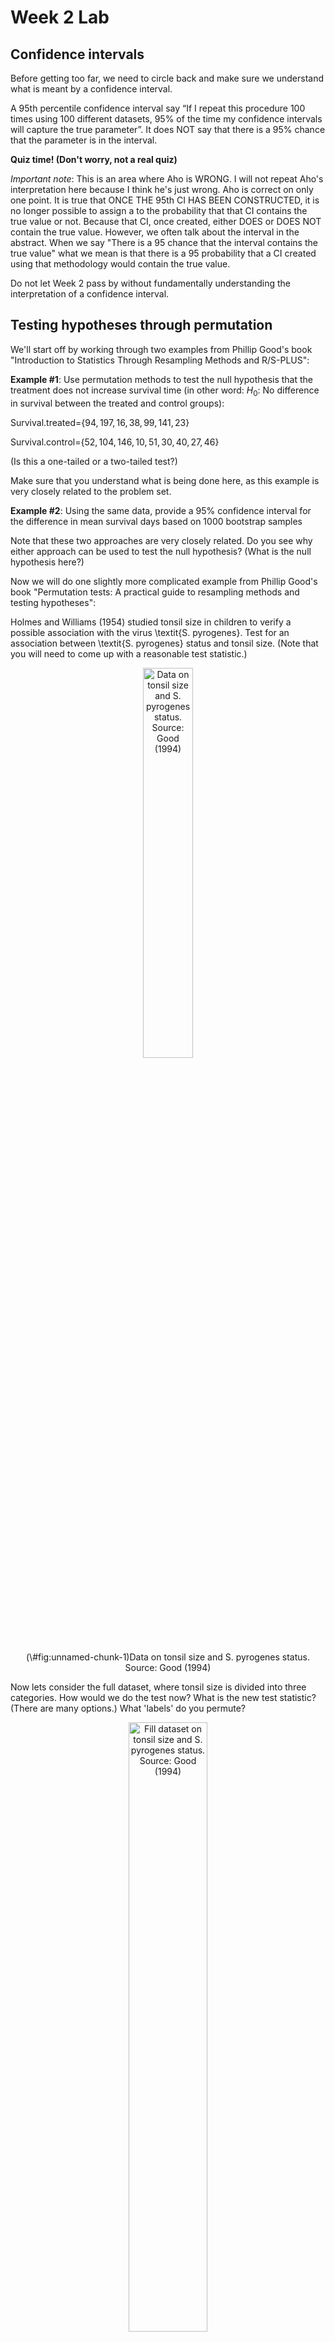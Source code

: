 Week 2 Lab
=============

Confidence intervals
-----------------------

Before getting too far, we need to circle back and make sure we understand what is meant by a confidence interval. 

A 95th percentile confidence interval say “If I repeat this procedure 100 times using 100 different datasets, 95% of the time my confidence intervals will capture the true parameter”. It does NOT say that there is a 95% chance that the parameter is in the interval.

**Quiz time! (Don't worry, not a real quiz)**

*Important note*: This is an area where Aho is WRONG. I will not repeat Aho's interpretation here because I think he's just wrong. Aho is correct on only one point. It is true that ONCE THE 95th CI HAS BEEN CONSTRUCTED, it is no longer possible to assign a $%$ to the probability that that CI contains the true value or not. Because that CI, once created, either DOES or DOES NOT contain the true value. However, we often talk about the interval in the abstract. When we say "There is a 95$%$ chance that the interval contains the true value" what we mean is that there is a 95$%$ probability that a CI created using that methodology would contain the true value.

Do not let Week 2 pass by without fundamentally understanding the interpretation of a confidence interval. 

Testing hypotheses through permutation
------------------------------------

We'll start off by working through two examples from Phillip Good's book "Introduction to Statistics Through Resampling Methods and R/S-PLUS":

**Example #1**: Use permutation methods to test the null hypothesis that the treatment does not increase survival time (in other word: $H_{0}$: No difference in survival between the treated and control groups):

Survival.treated=$\{94,197,16,38,99,141,23 \}$

Survival.control=$\{52,104,146,10,51,30,40,27,46 \}$

(Is this a one-tailed or a two-tailed test?)

Make sure that you understand what is being done here, as this example is very closely related to the problem set.


**Example #2**: Using the same data, provide a 95% confidence interval for the difference in mean survival days based on 1000 bootstrap samples

Note that these two approaches are very closely related. Do you see why either approach can be used to test the null hypothesis? (What is the null hypothesis here?)

Now we will do one slightly more complicated example from Phillip Good's book "Permutation tests: A practical guide to resampling methods and testing hypotheses":

Holmes and Williams (1954) studied tonsil size in children to verify a possible association with the virus \textit{S. pyrogenes}. Test for an association between \textit{S. pyrogenes} status and tonsil size. (Note that you will need to come up with a reasonable test statistic.)

<div class="figure" style="text-align: center">
<img src="Table2categories.png" alt="Data on tonsil size and S. pyrogenes status. Source: Good (1994)" width="40%" />
<p class="caption">(\#fig:unnamed-chunk-1)Data on tonsil size and S. pyrogenes status. Source: Good (1994)</p>
</div>

Now lets consider the full dataset, where tonsil size is divided into three categories. How would we do the test now? What is the new test statistic? (There are many options.) What 'labels' do you permute?

<div class="figure" style="text-align: center">
<img src="Table3categories.png" alt="Fill dataset on tonsil size and S. pyrogenes status. Source: Good (1994)" width="50%" />
<p class="caption">(\#fig:unnamed-chunk-2)Fill dataset on tonsil size and S. pyrogenes status. Source: Good (1994)</p>
</div>

Basics of bootstrap and jackknife
------------------------------------

To get started with bootstrap and jackknife techniques, we start by working through a very simple example. First we simulate some data


```r
x<-seq(0,9,by=1)
```

This will constutute our "data". Let's print the result of sampling with replacement to get a sense for it...


```r
table(sample(x,size=length(x),replace=T))
```

```
## 
## 0 3 4 5 8 
## 3 2 1 3 1
```

Now we will write a little script to take bootstrap samples and calculate the means of each of these bootstrap samples


```r
xmeans<-vector(length=1000)
for (i in 1:1000)
  {
  xmeans[i]<-mean(sample(x,replace=T))
  }
```

The actual number of bootstrapped samples is arbitrary *at this point* but there are ways of characterizing the precision of the bootstrap (jackknife-after-bootstrap) which might inform the number of bootstrap samples needed. *In practice*, people tend to pick some arbitrary but large number of bootstrap samples because computers are so fast that it is often easy to draw far more samples than are actually needed. When calculation of the statistic is slow (as might be the case if you are using the samples to construct a phylogeny, for example), then you would need to be more concerned with the number of bootstrap samples. 

First, lets just look at a histogram of the bootstrapped means and plot the actual sample mean on the histogram for comparison



```r
hist(xmeans,breaks=30,col="pink")
abline(v=mean(x),lwd=2)
```

<img src="Week-2-lab_files/figure-html/unnamed-chunk-6-1.png" width="672" />

Calculating bias and standard error
-----------------------------------

From these we can calculate the bias and standard deviation for the mean (which is the "statistic"):

$$
\widehat{Bias_{boot}} = \left(\frac{1}{k}\sum^{k}_{i=1}\theta^{*}_{i}\right)-\hat{\theta}
$$


```r
bias.boot<-mean(xmeans)-mean(x)
bias.boot
```

```
## [1] -0.0259
```

```r
hist(xmeans,breaks=30,col="pink")
abline(v=mean(x),lwd=5,col="black")
abline(v=mean(xmeans),lwd=2,col="yellow")
```

<img src="Week-2-lab_files/figure-html/unnamed-chunk-7-1.png" width="672" />

$$
\widehat{s.e._{boot}} = \sqrt{\frac{1}{k-1}\sum^{k}_{i=1}(\theta^{*}_{i}-\bar{\theta^{*}})^{2}}
$$


```r
se.boot<-sd(xmeans)
```

We can find the confidence intervals in two ways:

Method #1: Assume the bootstrap statistics are normally distributed


```r
LL.boot<-mean(xmeans)-1.96*se.boot #where did 1.96 come from?
UL.boot<-mean(xmeans)+1.96*se.boot
LL.boot
```

```
## [1] 2.717255
```

```r
UL.boot
```

```
## [1] 6.230945
```

Method #2: Simply take the quantiles of the bootstrap statistics


```r
quantile(xmeans,c(0.025,0.975))
```

```
##   2.5%  97.5% 
## 2.7000 6.2025
```

Let's compare this to what we would have gotten if we had used normal distribution theory. First we have to calculate the standard error:


```r
se.normal<-sqrt(var(x)/length(x))
LL.normal<-mean(x)-qt(0.975,length(x)-1)*se.normal
UL.normal<-mean(x)+qt(0.975,length(x)-1)*se.normal
LL.normal
```

```
## [1] 2.334149
```

```r
UL.normal
```

```
## [1] 6.665851
```

In this case, the confidence intervals we got from the normal distribution theory are too wide.

Does it make sense why the normal distribution theory intervals are too wide? Because the original were were uniformly distributed, the data has higher variance than would be expected and therefore the standard error is higher than would be expected.

There are two packages that provide functions for bootstrapping, 'boot' and 'boostrap'. We will start by using the 'bootstrap' package, which was originally designed for Efron and Tibshirani's monograph on the bootstrap. 

To test the main functionality of the 'bootstrap' package, we will use the data we already have. The 'bootstrap' function requires the input of a user-defined function to calculate the statistic of interest. Here I will write a function that calculates the mean of the input values.


```r
library(bootstrap)
theta<-function(x)
  {
    mean(x)
  }
results<-bootstrap(x=x,nboot=1000,theta=theta)
results
```

```
## $thetastar
##    [1] 3.7 4.8 5.5 4.4 2.1 5.3 5.3 5.9 3.3 4.1 4.3 5.2 4.0 5.3 3.9 5.9 4.8 4.9
##   [19] 5.4 4.5 6.5 5.7 4.2 5.1 5.6 5.2 2.6 5.4 4.9 4.6 3.6 3.9 4.7 4.9 5.6 5.6
##   [37] 2.8 3.5 4.1 2.4 3.5 4.6 5.0 5.1 6.0 4.2 4.7 5.6 2.0 4.8 3.3 4.6 4.2 4.7
##   [55] 5.1 2.5 3.9 4.4 3.6 5.8 3.8 4.6 3.1 3.0 6.0 5.6 5.3 4.6 4.4 4.7 4.0 3.9
##   [73] 5.6 5.6 4.2 5.5 4.2 4.3 6.0 5.5 4.0 4.2 5.3 4.9 4.9 4.5 4.5 5.9 4.2 4.9
##   [91] 5.0 4.0 4.3 5.9 6.0 4.5 4.0 2.9 3.1 5.1 4.0 5.6 5.1 4.2 5.9 3.8 5.7 5.4
##  [109] 5.1 6.0 3.7 4.2 4.2 4.7 5.8 5.0 4.5 5.8 4.8 3.5 5.9 6.1 3.7 4.4 4.4 4.7
##  [127] 3.7 5.0 4.5 6.1 7.0 3.4 3.6 5.0 4.6 2.8 3.5 4.6 4.6 4.7 6.6 5.0 4.6 4.4
##  [145] 3.6 3.9 5.4 5.7 4.9 3.7 3.5 6.7 5.3 4.4 4.3 4.7 4.5 4.0 4.5 5.0 5.1 7.6
##  [163] 4.8 3.0 3.7 5.5 6.3 4.6 4.0 5.6 3.6 3.3 4.8 3.9 5.9 3.3 4.9 3.3 4.1 4.2
##  [181] 3.5 4.9 3.4 4.7 4.3 3.6 6.0 5.3 5.0 3.4 4.6 2.9 5.4 5.5 5.3 4.2 3.7 4.5
##  [199] 4.1 3.1 4.7 4.7 4.5 2.8 3.1 4.7 4.4 6.2 4.5 5.3 4.4 5.0 4.0 3.6 2.1 2.9
##  [217] 3.2 3.8 3.8 5.3 6.1 3.6 3.9 3.8 3.8 3.7 2.8 4.2 5.0 3.9 4.0 4.4 4.5 4.1
##  [235] 4.9 4.9 3.9 5.8 5.9 6.0 4.3 5.7 4.3 4.5 7.2 5.2 5.4 4.0 4.6 5.5 4.6 3.0
##  [253] 5.1 3.5 3.8 4.5 3.4 4.3 5.2 4.7 4.3 3.1 5.3 5.7 3.7 5.0 4.8 4.1 4.4 5.8
##  [271] 2.7 5.5 4.8 4.8 3.6 3.6 5.2 5.4 4.9 4.8 4.5 2.6 5.1 4.7 4.4 5.3 4.0 4.4
##  [289] 4.6 2.5 2.9 5.1 5.1 4.4 5.9 5.5 5.5 4.0 4.1 6.1 4.6 3.5 5.2 4.7 4.7 4.9
##  [307] 4.5 4.4 4.0 5.9 4.7 6.2 5.4 4.9 3.2 3.8 4.7 3.9 5.3 3.1 4.6 5.6 4.0 4.0
##  [325] 4.7 3.9 4.8 4.7 5.4 4.0 4.1 4.0 3.9 5.1 5.8 5.1 5.1 4.5 4.0 4.9 4.8 4.7
##  [343] 4.4 4.4 4.1 3.8 5.5 4.2 4.7 3.8 4.1 5.7 5.2 3.8 4.1 3.8 4.6 3.7 4.1 4.5
##  [361] 5.0 6.7 4.3 4.4 4.2 4.1 4.8 3.3 4.0 4.9 4.6 4.8 5.7 6.3 5.1 3.6 5.8 4.7
##  [379] 4.4 4.1 4.3 4.5 5.0 4.4 3.5 4.6 2.3 4.3 3.5 5.7 3.6 3.8 5.1 5.6 4.2 4.2
##  [397] 4.5 5.3 4.4 5.2 3.6 3.3 4.4 4.8 4.5 3.6 4.0 5.1 3.9 4.4 4.9 3.9 4.0 4.8
##  [415] 3.5 3.6 4.0 5.7 4.4 5.7 3.8 5.2 5.4 5.3 5.5 5.9 3.7 4.3 3.7 3.4 4.1 4.8
##  [433] 4.2 3.9 3.1 5.1 5.9 5.1 5.5 4.0 4.3 5.2 4.0 3.1 4.2 3.6 5.2 4.3 4.8 3.6
##  [451] 4.9 3.5 4.1 3.7 3.6 4.1 6.5 4.4 3.4 4.6 5.4 3.9 4.0 4.9 3.9 3.2 2.8 4.0
##  [469] 6.4 4.4 5.3 5.3 3.3 3.5 4.4 4.3 5.2 4.7 2.8 4.4 3.8 5.6 4.9 3.6 4.3 4.2
##  [487] 3.7 3.6 2.5 5.6 5.7 3.8 5.1 2.4 5.4 3.9 3.7 3.0 5.7 2.8 3.5 2.7 3.4 2.7
##  [505] 6.5 5.3 5.3 4.7 4.8 4.1 4.8 5.4 5.7 2.5 4.8 3.6 5.1 3.9 5.5 5.0 3.6 5.9
##  [523] 4.9 3.9 5.0 4.9 3.5 5.7 4.7 4.4 5.5 5.4 4.7 2.7 4.7 5.0 4.1 4.6 4.7 3.4
##  [541] 3.2 4.4 3.9 2.8 5.8 4.8 4.5 4.6 3.4 5.3 6.2 3.9 5.1 3.4 3.9 5.5 4.7 5.6
##  [559] 4.2 3.1 5.4 4.3 4.9 4.8 2.0 4.9 5.0 3.9 4.6 3.8 3.5 4.5 6.5 5.9 4.1 6.0
##  [577] 5.6 4.7 6.2 4.1 5.4 6.4 5.9 4.0 4.1 3.2 6.2 3.8 4.1 2.8 5.4 5.1 4.0 5.2
##  [595] 4.0 5.9 5.7 6.0 4.6 4.1 3.8 4.4 5.1 2.7 4.3 5.7 5.1 4.7 4.3 3.1 3.6 4.8
##  [613] 5.1 3.3 4.8 4.2 5.8 4.6 3.3 4.5 5.2 5.4 3.9 3.7 4.2 3.0 4.1 4.3 4.7 4.4
##  [631] 5.2 4.7 4.9 3.9 5.4 4.0 5.0 3.0 5.3 5.3 5.2 4.4 3.7 5.4 5.2 4.1 4.7 4.8
##  [649] 6.4 4.4 3.5 4.4 5.1 5.3 4.7 5.0 4.1 4.2 5.2 4.6 5.4 3.3 4.0 4.4 4.4 5.6
##  [667] 6.2 3.2 4.6 5.3 3.2 3.2 5.3 4.2 4.2 5.4 4.6 6.3 4.1 4.6 4.0 4.3 4.2 5.9
##  [685] 4.4 4.6 4.2 4.1 3.4 3.5 4.4 4.5 5.3 4.1 4.3 5.0 3.7 5.6 4.7 4.9 5.2 6.1
##  [703] 4.2 4.7 4.8 4.1 4.2 5.3 4.8 3.7 3.2 5.1 4.0 3.9 4.1 4.7 4.9 5.5 5.0 4.2
##  [721] 4.5 3.4 5.1 6.6 3.4 3.9 5.2 5.2 3.6 5.2 4.3 5.5 2.9 3.4 4.5 4.8 5.3 4.1
##  [739] 4.4 5.5 5.4 4.6 4.1 4.9 5.5 4.3 4.4 4.2 4.4 4.9 3.1 4.7 4.2 4.0 3.8 4.9
##  [757] 4.9 3.7 5.4 4.2 3.6 7.4 3.3 4.6 4.6 5.6 4.9 4.4 2.6 5.3 3.8 5.5 4.2 3.7
##  [775] 4.7 4.7 3.0 4.2 5.6 3.3 4.5 4.3 4.4 5.2 4.3 5.2 3.0 3.9 5.4 4.5 5.1 6.1
##  [793] 5.1 4.3 4.6 4.4 3.7 4.5 4.7 4.7 4.8 4.7 2.8 3.5 6.6 5.8 3.9 4.6 4.5 4.1
##  [811] 4.9 3.8 3.6 4.3 5.2 3.5 3.8 3.9 4.9 4.9 5.9 3.9 5.3 4.6 4.1 5.5 4.8 5.3
##  [829] 4.8 4.0 4.7 7.8 4.9 4.3 4.1 4.2 3.6 3.5 3.8 4.5 2.9 2.7 6.3 3.3 3.5 4.0
##  [847] 4.1 4.0 4.5 5.4 3.9 3.8 5.2 3.9 5.2 3.8 5.1 5.5 3.7 5.1 5.3 5.6 4.8 4.8
##  [865] 5.1 3.7 4.6 4.8 4.6 4.1 3.9 5.0 4.6 5.2 3.5 3.9 4.9 5.2 5.2 4.2 5.8 3.1
##  [883] 4.1 5.9 4.1 4.1 4.6 5.3 5.5 6.2 4.4 5.8 4.3 4.7 4.5 4.4 6.1 3.5 5.9 5.4
##  [901] 3.0 4.9 5.6 4.5 6.2 2.8 4.7 3.9 4.2 3.4 4.7 4.6 4.9 4.7 4.1 3.3 3.4 4.4
##  [919] 5.4 4.2 5.8 5.1 5.4 5.0 3.7 5.0 5.7 4.0 3.6 2.9 4.3 3.0 5.9 5.5 4.3 3.2
##  [937] 2.6 5.5 4.9 4.4 5.2 3.4 4.4 4.8 6.0 5.7 4.7 6.4 3.2 2.6 4.3 4.7 5.0 3.3
##  [955] 3.2 5.2 5.2 4.9 4.0 3.6 3.9 5.0 5.5 4.0 3.5 5.1 4.7 6.1 4.6 5.6 5.1 3.7
##  [973] 4.8 4.0 5.6 4.3 6.0 4.9 5.1 4.3 4.9 4.3 4.1 4.2 5.1 5.2 5.0 5.5 4.7 2.9
##  [991] 3.5 4.6 4.6 4.0 4.3 3.3 3.4 4.2 4.7 2.7
## 
## $func.thetastar
## NULL
## 
## $jack.boot.val
## NULL
## 
## $jack.boot.se
## NULL
## 
## $call
## bootstrap(x = x, nboot = 1000, theta = theta)
```

```r
quantile(results$thetastar,c(0.025,0.975))
```

```
##  2.5% 97.5% 
##   2.8   6.2
```

Notice that we get exactly what we got last time. This illustrates an important point, which is that the bootstrap functions are often no easier to use than something you could write yourself.

You can also define a function of the bootstrapped statistics (we have been calling this theta) to pull out immediately any summary statistics you are interested in from the bootstrapped thetas.

Here I will write a function that calculates the bias of my estimate of the mean (which is 4.5 [i.e. the mean of the number 0,1,2,3,4,5,6,7,8,9])


```r
bias<-function(x)
  {
  mean(x)-4.5
  }
results<-bootstrap(x=x,nboot=1000,theta=theta,func=bias)
results
```

```
## $thetastar
##    [1] 4.0 3.6 5.8 4.2 4.0 5.1 6.1 5.8 4.5 4.9 4.9 5.0 4.3 4.4 3.1 2.9 3.8 4.6
##   [19] 3.0 4.1 2.3 3.7 4.9 5.6 4.9 3.7 4.4 4.6 5.3 4.8 3.6 4.1 2.9 5.9 3.5 4.1
##   [37] 5.5 4.8 3.7 4.2 3.9 4.4 3.5 4.6 3.9 4.3 3.5 3.2 4.4 4.3 4.3 3.7 5.8 4.5
##   [55] 4.5 4.1 6.3 4.2 3.6 3.9 3.9 4.7 3.9 4.6 4.3 5.1 4.6 3.6 5.5 4.6 4.9 4.5
##   [73] 4.0 5.1 5.5 5.3 3.4 4.2 4.7 4.2 3.8 2.8 4.3 3.7 3.5 4.1 4.5 3.6 3.9 3.3
##   [91] 4.3 3.8 3.4 4.2 5.1 4.6 5.5 3.8 4.1 5.1 4.4 4.1 4.5 4.6 4.1 4.5 6.1 5.5
##  [109] 2.6 2.7 5.0 6.2 2.2 5.6 2.8 5.4 4.8 3.6 5.2 4.7 3.9 4.0 3.9 4.5 4.9 4.3
##  [127] 4.8 3.4 5.3 4.1 4.6 3.5 4.5 5.9 4.8 4.5 4.5 4.3 3.4 6.2 4.0 4.4 4.8 4.4
##  [145] 2.9 4.5 4.3 4.7 5.2 5.2 3.1 4.9 4.4 4.4 4.9 4.9 4.1 6.1 4.1 4.9 3.7 4.3
##  [163] 4.2 5.5 4.8 3.0 3.5 4.0 4.2 5.3 4.4 4.5 5.7 4.6 4.2 4.2 2.9 3.6 5.7 4.9
##  [181] 2.8 2.4 3.2 5.1 4.5 4.2 5.0 2.7 4.1 4.1 3.2 5.0 4.0 6.4 5.8 4.6 5.0 5.0
##  [199] 3.2 5.1 3.5 4.3 3.9 5.4 4.2 6.1 3.7 4.0 6.6 4.6 4.9 2.6 4.5 5.5 3.8 5.2
##  [217] 3.7 3.4 3.9 5.2 4.3 3.8 3.9 1.8 5.4 4.2 5.1 5.6 4.4 6.1 4.1 4.1 6.1 5.2
##  [235] 3.7 4.9 4.5 5.5 3.3 4.5 5.6 3.7 6.2 5.4 3.9 3.2 6.4 5.0 4.5 5.5 5.3 3.7
##  [253] 4.5 5.4 5.6 3.3 4.2 4.3 3.3 4.4 5.7 2.8 5.4 3.1 6.5 5.8 4.6 4.7 5.6 3.4
##  [271] 5.2 5.7 4.0 6.6 5.0 5.0 4.9 4.5 3.0 5.2 3.6 3.5 4.3 4.3 3.3 3.1 3.6 4.3
##  [289] 4.7 5.8 5.2 5.4 3.0 4.2 4.4 4.8 4.2 3.7 4.3 4.7 3.6 4.0 5.7 5.0 5.6 4.5
##  [307] 5.5 5.7 6.0 3.9 5.1 4.7 5.0 4.8 4.9 5.1 4.8 5.1 5.4 3.0 3.6 4.1 4.7 4.2
##  [325] 3.2 5.4 5.0 3.3 5.1 3.0 3.9 2.2 3.7 3.9 4.0 3.9 3.9 6.5 4.9 4.7 4.8 4.2
##  [343] 5.4 4.4 5.4 4.9 4.5 6.1 5.5 3.4 2.9 4.7 4.5 4.2 4.3 4.5 2.9 5.6 4.6 4.2
##  [361] 5.6 5.1 2.9 2.9 3.3 4.7 3.8 5.2 4.3 5.2 2.9 6.4 5.6 3.5 5.3 3.9 4.8 4.8
##  [379] 3.3 4.5 5.7 4.8 3.2 4.2 4.2 4.2 3.8 6.4 3.6 5.4 5.1 6.2 6.4 6.0 5.1 3.3
##  [397] 5.0 5.0 3.2 6.0 2.5 5.3 4.7 4.9 4.0 4.9 4.6 5.8 3.7 3.1 4.0 4.2 4.5 4.4
##  [415] 3.8 5.2 4.4 3.7 2.7 3.6 2.6 5.7 5.8 3.3 5.0 4.8 2.2 3.3 4.4 5.5 6.7 5.0
##  [433] 4.1 4.3 5.7 5.4 4.5 4.7 3.9 5.8 4.3 5.5 4.7 5.5 6.3 4.0 4.3 4.2 4.1 4.0
##  [451] 4.3 4.3 4.7 4.4 4.2 5.6 4.2 5.4 6.4 4.2 4.9 4.7 3.3 4.5 5.0 4.5 5.0 5.5
##  [469] 4.4 6.3 4.1 3.9 4.1 4.8 4.4 4.8 5.2 4.7 6.1 5.3 6.1 5.6 5.1 4.7 4.6 5.2
##  [487] 5.4 4.5 3.7 3.2 3.5 5.6 6.2 2.6 3.2 5.4 3.3 4.3 4.5 5.7 4.3 6.2 3.6 4.8
##  [505] 5.3 3.4 4.8 5.4 3.8 4.4 4.9 3.2 3.9 4.0 3.0 3.9 3.6 6.0 4.6 5.6 4.8 5.5
##  [523] 2.1 4.1 4.9 4.4 5.1 4.1 3.4 3.7 5.1 4.3 4.7 5.2 3.8 4.7 3.0 5.1 3.7 4.7
##  [541] 5.4 5.4 4.6 4.4 4.0 3.8 5.8 4.4 4.3 4.9 5.7 4.1 2.7 4.5 5.5 6.6 5.3 5.0
##  [559] 4.4 4.0 4.1 5.4 2.9 5.4 4.2 3.9 4.2 5.0 4.5 2.9 3.7 4.5 4.8 4.6 3.3 3.9
##  [577] 3.5 5.3 3.0 2.1 4.2 3.7 5.8 4.4 5.8 2.2 3.8 4.0 3.9 4.3 4.2 4.9 3.0 3.7
##  [595] 5.8 2.8 6.0 5.1 6.6 4.6 4.2 3.9 3.2 3.8 4.7 6.2 5.4 4.5 3.2 4.2 6.0 4.5
##  [613] 3.6 5.8 5.6 4.8 5.1 5.1 3.1 5.5 4.1 5.3 4.5 3.3 5.0 4.6 1.9 3.5 4.7 3.8
##  [631] 3.3 5.2 5.1 5.2 3.8 4.8 4.6 3.4 3.3 4.9 3.3 4.8 5.2 5.0 4.2 4.4 4.5 6.0
##  [649] 4.3 3.9 5.1 4.9 6.1 5.2 4.2 5.7 4.9 4.2 5.3 4.7 4.7 4.2 3.7 4.4 3.8 5.3
##  [667] 5.7 2.2 5.4 5.7 4.8 5.3 4.7 5.9 3.9 3.6 5.8 4.1 4.8 3.8 4.6 4.2 4.9 3.7
##  [685] 2.4 3.6 4.7 3.2 6.5 5.1 2.9 6.2 4.0 4.6 4.3 5.4 4.4 5.5 4.6 4.9 4.6 3.3
##  [703] 5.3 3.6 3.1 4.5 5.9 6.0 4.8 4.8 5.4 5.1 3.4 4.5 3.8 5.6 6.1 5.4 3.1 2.9
##  [721] 3.6 3.7 3.4 4.3 4.9 3.9 3.7 5.4 2.8 4.5 5.1 4.1 3.6 3.4 3.1 2.5 3.9 4.4
##  [739] 4.6 5.1 3.3 3.9 5.4 3.9 4.7 2.6 6.2 5.0 4.7 3.4 4.2 3.4 5.5 4.6 4.5 4.9
##  [757] 4.9 4.4 4.9 5.0 4.6 4.4 3.0 4.4 4.6 3.7 4.7 5.0 5.8 4.4 4.7 6.2 4.5 5.1
##  [775] 3.9 3.3 7.4 3.5 3.4 3.5 5.2 5.2 4.5 6.0 2.2 4.3 4.4 4.1 3.8 4.3 5.3 5.6
##  [793] 4.7 5.3 4.6 3.6 5.0 3.8 3.2 4.1 4.4 5.3 5.1 5.9 4.0 5.0 5.3 5.5 5.3 3.5
##  [811] 4.6 4.8 4.3 4.7 3.4 4.6 4.3 4.9 4.0 3.5 5.7 5.4 5.3 5.2 5.7 3.8 4.6 3.6
##  [829] 2.8 4.4 4.3 4.7 4.2 4.7 5.2 2.8 4.7 4.5 4.7 4.0 4.8 2.2 6.0 4.0 5.2 2.3
##  [847] 4.3 4.5 4.5 2.6 5.6 3.3 3.6 4.9 5.3 4.1 3.3 5.5 4.8 4.8 4.7 4.2 5.2 5.6
##  [865] 6.8 5.7 4.8 5.6 4.2 4.5 5.4 4.0 2.6 4.6 5.8 5.3 5.2 5.0 4.2 4.0 3.7 4.7
##  [883] 3.1 6.1 3.5 4.5 5.3 4.4 4.0 4.6 4.6 3.8 4.2 3.8 4.3 4.8 4.8 3.3 4.6 4.1
##  [901] 4.4 4.1 3.0 3.8 2.9 5.7 3.7 5.1 2.9 3.9 5.1 4.9 5.5 3.5 5.6 3.5 6.0 4.6
##  [919] 3.4 3.2 5.4 4.8 4.4 5.3 5.0 5.7 4.7 5.5 4.4 5.3 3.0 5.0 7.4 5.5 3.2 6.8
##  [937] 6.6 4.3 4.5 4.4 3.8 4.6 6.2 6.2 3.1 3.5 3.7 4.9 4.2 5.8 3.4 4.6 5.2 5.1
##  [955] 7.0 4.7 4.7 3.9 4.4 5.5 6.0 5.0 3.6 2.8 3.7 3.7 4.1 3.2 4.0 3.5 3.8 5.4
##  [973] 5.0 4.6 4.9 4.3 4.0 3.3 4.9 4.1 4.4 2.7 3.4 4.1 2.9 3.7 3.3 6.5 5.7 4.9
##  [991] 3.6 4.7 5.1 4.7 4.0 5.0 3.8 6.1 5.0 3.9
## 
## $func.thetastar
## [1] -0.0205
## 
## $jack.boot.val
##  [1]  0.52882883  0.46060606  0.27636888  0.17404130  0.04573171 -0.13057851
##  [7] -0.22286501 -0.26942857 -0.48600000 -0.55454545
## 
## $jack.boot.se
## [1] 1.073499
## 
## $call
## bootstrap(x = x, nboot = 1000, theta = theta, func = bias)
```

Compare this to 'bias.boot' (our result from above). Why might it not be the same? Try running the same section of code several times. See how the value of the bias ($func.thetastar) jumps around? We should not be surprised by this because we can look at the jackknife-after-bootstrap estimate of the standard error of the function (in this case, that function is the bias) and we can see that it is not so small that we wouldn't expect some variation in these values.

Remember, everything we have discussed today are estimates. The statistic as applied to your data will change with new data, as will the standard error, the confidence intervals - everything! All of these values have sampling distributions and are subject to change if you repeated the procedure with new data.

Note that we can calculate any function of $\theta^{*}$. A simple example would be the 72nd percentile:


```r
perc72<-function(x)
  {
  quantile(x,probs=c(0.72))
  }
results<-bootstrap(x=x,nboot=1000,theta=theta,func=perc72)
results
```

```
## $thetastar
##    [1] 3.8 5.2 5.4 4.1 6.0 2.9 6.2 3.8 4.8 4.9 5.9 4.9 4.3 4.4 2.7 3.8 5.7 3.6
##   [19] 5.6 5.4 5.0 5.8 4.9 5.1 4.2 5.6 4.1 4.8 5.6 3.1 4.6 3.7 3.6 3.6 3.5 5.1
##   [37] 4.1 4.8 4.5 4.1 4.2 4.1 4.3 4.1 5.0 4.9 4.5 3.7 3.9 3.3 6.5 5.0 4.1 4.6
##   [55] 3.9 4.5 4.8 5.0 4.9 5.1 4.4 5.0 4.7 3.2 5.0 4.7 5.0 3.4 2.5 4.6 4.8 5.1
##   [73] 3.0 5.3 5.8 5.1 4.5 4.5 4.5 4.6 3.5 4.4 6.6 4.0 3.5 3.5 5.9 4.5 4.0 5.0
##   [91] 5.6 5.6 4.6 3.6 5.2 4.9 3.8 4.6 3.2 3.9 4.4 4.0 5.0 4.3 4.0 4.9 3.9 4.1
##  [109] 4.1 4.3 4.6 4.0 4.5 4.0 4.4 4.0 3.7 4.5 3.8 4.7 5.7 4.7 4.6 5.0 3.6 4.8
##  [127] 4.8 6.1 4.4 4.6 3.7 5.7 4.3 3.8 3.8 3.2 5.1 3.2 3.4 4.7 4.2 5.1 5.1 3.5
##  [145] 4.9 5.7 2.6 4.5 5.3 4.8 4.9 4.2 5.6 4.5 5.2 4.8 3.9 4.0 4.5 5.0 4.1 5.8
##  [163] 3.8 4.4 5.4 4.2 4.6 5.0 5.5 4.6 3.4 6.2 4.6 4.3 4.3 4.4 5.4 4.9 3.7 4.5
##  [181] 3.2 4.7 4.5 4.1 4.0 4.7 6.8 3.8 3.5 3.5 6.2 3.9 5.5 4.1 4.9 3.4 3.7 3.2
##  [199] 3.8 5.2 4.8 3.8 6.4 5.0 3.0 6.5 4.7 5.5 4.9 4.1 3.6 4.7 6.2 3.4 5.7 3.8
##  [217] 4.2 5.4 4.0 4.6 4.9 4.7 2.2 4.2 5.2 4.9 3.2 6.7 3.9 5.9 4.4 5.5 4.5 4.7
##  [235] 4.0 4.2 4.4 4.0 5.3 4.0 5.6 6.0 4.3 6.1 5.3 3.4 6.3 5.1 5.0 4.9 4.5 3.3
##  [253] 4.1 5.1 3.1 3.4 6.1 3.3 3.8 4.0 4.2 4.8 5.3 4.4 5.4 4.8 5.2 3.8 4.0 4.7
##  [271] 5.0 4.9 4.4 4.3 4.3 6.0 5.2 4.3 5.2 4.9 4.9 2.4 3.9 5.3 5.7 4.7 4.8 4.5
##  [289] 4.7 4.8 4.7 5.0 4.0 4.8 5.4 4.1 4.8 7.2 3.2 3.7 4.3 3.3 5.5 2.8 4.4 5.2
##  [307] 5.2 4.1 3.3 5.7 3.9 5.7 6.3 4.6 4.0 3.6 3.4 2.8 4.4 4.3 4.7 5.0 5.2 4.0
##  [325] 3.3 3.4 5.3 4.3 4.4 4.4 4.6 4.8 3.6 5.0 5.2 5.0 3.0 6.2 4.3 5.6 3.8 4.1
##  [343] 4.5 3.7 4.7 4.3 3.7 5.3 5.6 4.4 4.6 4.6 4.6 4.6 5.1 4.3 5.1 5.1 4.1 3.8
##  [361] 5.8 4.9 3.7 5.2 4.9 5.3 5.4 4.0 4.0 4.1 5.1 4.4 4.2 4.8 4.9 4.8 5.7 4.1
##  [379] 4.1 3.6 3.9 3.4 2.6 3.2 5.9 5.9 4.0 3.8 3.1 3.3 3.0 4.3 3.7 4.5 3.4 5.8
##  [397] 5.0 4.2 4.9 2.6 4.7 4.8 5.6 4.9 4.6 2.9 6.5 4.0 4.7 4.8 4.0 4.6 5.3 4.1
##  [415] 3.7 6.1 4.6 4.1 4.8 3.6 4.6 4.6 5.1 5.3 5.7 4.9 2.4 4.3 5.5 5.6 4.9 2.8
##  [433] 5.0 3.1 2.8 4.7 4.3 5.9 4.4 5.3 3.0 4.5 2.8 3.8 4.5 3.4 3.7 3.5 4.5 5.4
##  [451] 3.8 6.1 4.7 4.0 5.8 5.3 6.2 6.3 3.3 4.3 5.6 4.8 5.3 5.7 3.4 4.4 4.5 3.9
##  [469] 4.3 3.6 4.4 4.3 4.4 4.8 3.0 3.5 3.0 4.4 7.0 4.8 4.5 4.1 4.5 4.6 4.8 4.0
##  [487] 4.4 4.2 4.7 4.9 4.8 4.8 4.3 4.1 3.1 2.7 3.6 4.9 4.5 4.4 4.2 5.3 2.5 4.9
##  [505] 4.7 5.5 4.7 4.5 4.3 3.3 4.7 4.4 4.3 3.9 4.1 4.4 4.4 4.8 4.7 3.7 5.4 3.5
##  [523] 5.5 5.0 5.4 3.9 4.0 5.7 3.0 4.6 5.0 6.1 4.9 3.5 3.6 4.0 4.2 5.0 4.8 3.8
##  [541] 3.2 4.3 5.5 5.3 4.0 4.6 4.7 4.6 4.4 4.9 5.3 3.7 3.6 4.5 6.1 4.8 4.3 5.7
##  [559] 5.7 4.6 4.5 4.3 4.3 3.9 6.4 5.7 4.7 4.0 4.7 4.1 3.1 6.0 3.1 5.7 3.3 4.9
##  [577] 5.0 3.2 4.0 5.8 6.2 5.9 5.1 5.0 3.2 5.2 4.8 3.5 5.4 5.0 4.9 5.0 3.4 5.4
##  [595] 3.9 4.8 3.0 4.5 6.4 4.0 3.9 4.5 4.1 5.5 3.6 3.4 5.3 3.6 5.6 4.9 4.9 4.5
##  [613] 4.4 4.6 5.9 5.4 2.8 4.1 5.2 4.1 5.9 4.9 4.0 4.8 4.0 3.9 5.6 4.3 4.8 2.6
##  [631] 4.4 4.4 4.8 5.2 5.9 3.9 5.2 4.3 4.1 4.7 3.9 6.1 4.6 4.8 5.3 3.9 4.7 4.4
##  [649] 5.1 3.5 4.8 4.3 5.7 5.6 3.7 4.3 3.1 3.6 3.9 4.1 2.6 4.5 4.8 2.2 6.1 5.5
##  [667] 3.9 2.5 6.3 4.5 5.1 2.4 3.2 5.4 4.5 5.9 5.7 5.4 3.9 3.5 4.0 4.0 5.5 4.2
##  [685] 3.6 3.1 5.0 6.3 4.5 5.7 5.7 4.3 5.2 4.1 4.4 5.1 4.8 4.4 5.0 5.7 4.7 3.2
##  [703] 5.3 5.3 3.4 5.8 3.7 2.4 4.7 5.4 1.9 4.3 3.8 4.3 3.7 3.6 5.7 4.4 4.6 5.9
##  [721] 5.4 4.4 5.2 3.1 4.6 4.9 4.9 3.1 3.8 4.7 5.5 6.3 4.4 3.7 4.9 6.1 4.3 4.4
##  [739] 3.8 3.9 4.0 5.6 5.6 3.2 4.0 4.1 5.4 5.2 4.3 5.4 3.4 5.1 4.5 5.1 4.3 4.3
##  [757] 3.3 4.6 4.5 4.7 3.7 4.0 4.0 3.5 5.4 5.7 2.5 3.9 4.2 4.7 5.3 3.9 5.5 5.4
##  [775] 3.9 2.9 4.6 5.7 4.2 5.0 2.5 5.0 3.5 6.7 4.2 3.4 4.1 4.1 4.8 3.6 4.8 4.5
##  [793] 5.3 5.4 4.1 2.3 4.6 6.4 4.5 5.7 4.0 4.7 4.7 3.5 5.2 4.3 5.3 4.4 3.3 3.9
##  [811] 3.2 3.9 4.0 3.5 5.4 4.8 4.1 3.9 5.3 5.6 5.6 4.8 3.3 4.1 3.6 4.1 3.6 3.8
##  [829] 3.8 5.1 5.5 4.9 5.4 4.4 5.0 6.1 4.2 3.5 4.4 5.3 4.9 3.6 3.8 4.1 5.9 4.1
##  [847] 4.7 3.7 4.9 3.5 3.7 2.6 4.8 4.1 5.6 4.9 2.8 4.1 3.8 4.1 5.1 4.8 5.2 4.9
##  [865] 5.9 3.9 2.4 5.5 3.9 3.4 4.0 6.0 5.3 4.2 4.8 5.5 3.5 6.0 4.4 4.1 5.3 4.5
##  [883] 4.4 7.0 3.5 4.1 6.7 5.0 4.8 4.1 6.9 4.6 5.5 5.4 6.9 3.2 3.5 4.4 4.5 4.2
##  [901] 5.3 5.2 5.0 4.3 4.5 3.2 4.8 3.9 5.2 5.5 3.4 4.3 6.8 3.7 3.8 4.5 4.9 5.4
##  [919] 4.3 4.5 4.7 5.4 3.0 5.7 5.0 3.4 5.8 6.1 4.0 4.9 3.4 4.5 3.0 3.9 5.3 4.5
##  [937] 6.0 5.9 3.6 5.6 4.5 3.1 6.2 4.7 3.9 3.8 4.4 3.7 4.5 5.0 5.3 4.0 4.9 4.3
##  [955] 5.5 5.2 4.9 2.7 5.2 4.9 3.9 4.5 3.4 3.0 4.8 4.4 4.7 3.9 4.0 2.9 5.4 4.3
##  [973] 6.9 2.8 3.5 4.1 4.9 3.6 3.5 4.5 5.2 4.8 4.4 4.0 5.3 3.7 3.2 3.5 3.6 4.3
##  [991] 5.5 5.8 4.7 4.4 5.0 4.7 4.3 3.5 6.1 2.8
## 
## $func.thetastar
## 72% 
##   5 
## 
## $jack.boot.val
##  [1] 5.5 5.4 5.3 5.2 5.1 5.0 4.9 4.8 4.7 4.5
## 
## $jack.boot.se
## [1] 0.911921
## 
## $call
## bootstrap(x = x, nboot = 1000, theta = theta, func = perc72)
```

On Tuesday we went over an example in which we bootstrapped the correlation coefficient between LSAT scores and GPA. To do that, we sampled pairs of (LSAT,GPA) data with replacement. Here is a little script that would do something like that using (X,Y) data that are independently drawn from the normal distribution


```r
xdata<-matrix(rnorm(30),ncol=2)
```

Everyone's data is going to be different. With such a small sample size, it would be easy to get a positive or negative correlation by random change, but on average across everyone's datasets, there should be zero correlation because the two columns are drawn independently.


```r
n<-15
theta<-function(x,xdata)
  {
  cor(xdata[x,1],xdata[x,2])
  }
results<-bootstrap(x=1:n,nboot=50,theta=theta,xdata=xdata) 
#NB: xdata is passed to the theta function, not needed for bootstrap function itself
```

Notice the parameters that get passed to the 'bootstrap' function are: (1) the indexes which will be sampled with replacement. This is different that the raw data but the end result is the same because both the indices and the raw data get passed to the function 'theta' (2) the number of bootrapped samples (in this case 50) (3) the function to calculate the statistic (4) the raw data.

Lets look at a histogram of the bootstrapped statistics $\theta^{*}$ and draw a vertical line for the statistic as applied to the original data.


```r
hist(results$thetastar,breaks=30,col="pink")
abline(v=cor(xdata[,1],xdata[,2]),lwd=2)
```

<img src="Week-2-lab_files/figure-html/unnamed-chunk-17-1.png" width="672" />

Parametric bootstrap
---------------------

Let's do one quick example of a parametric bootstrap. We haven't introduced distributions yet (except for the Gaussian, or Normal, distribution, which is the most familiar), so lets spend a few minutes exploring the Gamma distribution, just so we have it to work with for testing out parametric bootstrap. All we need to know is that the Gamma distribution is a continuous, non-negative distribution that takes two parameters, which we call "shape" and "rate". Lets plot a few examples just to see what a Gamma distribution looks like. (Note that the Gamma distribution can be parameterized by "shape" and "rate" OR by "shape" and "scale", where "scale" is just 1/"rate". R will allow you to use either (shape,rate) or (shape,scale) as long as you specify which you are providing.

<img src="Week-2-lab_files/figure-html/unnamed-chunk-18-1.png" width="672" />


Let's generate some fairly sparse data from a Gamma distribution


```r
original.data<-rgamma(10,3,5)
```

and calculate the skew of the data using the R function 'skewness' from the 'moments' package. 


```r
library(moments)
theta<-skewness(original.data)
head(theta)
```

```
## [1] 0.806202
```

What is skew? Skew describes how assymetric a distribution is. A distribution with a positive skew is a distribution that is "slumped over" to the right, with a right tail that is longer than the left tail. Alternatively, a distribution with negative skew has a longer left tail. Here we are just using it for illustration, as a property of a distribution that you may want to estimate using your data.

Lets use 'fitdistr' to fit a gamma distribution to these data. This function is an extremely handy function that takes in your data, the name of the distribution you are fitting, and some starting values (for the estimation optimizer under the hood), and it will return the parameter values (and their standard errors). We will learn in a couple weeks how R is doing this, but for now we will just use it out of the box. (Because we generated the data, we happen to know that the data are gamma distributed. In general we wouldn't know that, and we will see in a second that our assumption about the shape of the data really does make a difference.)


```r
library(MASS)
fit<-fitdistr(original.data,dgamma,list(shape=1,rate=1))
# fit<-fitdistr(original.data,"gamma")
# The second version would also work.
fit
```

```
##     shape       rate  
##   1.937906   2.823411 
##  (0.803231) (1.334488)
```

Now lets sample with replacement from this new distribution and calculate the skewness at each step:


```r
results<-c()
for (i in 1:1000)
  {
  x.star<-rgamma(length(original.data),shape=fit$estimate[1],rate=fit$estimate[2])
  results<-c(results,skewness(x.star))
  }
head(results)
```

```
## [1] 0.4491101 1.6494614 1.3156445 0.3542904 0.6753906 0.8322717
```

```r
hist(results,breaks=30,col="pink",ylim=c(0,1),freq=F)
```

<img src="Week-2-lab_files/figure-html/unnamed-chunk-22-1.png" width="672" />

Now we have the bootstrap distribution for skewness (the $\theta^{*}$ s), we can compare that to the equivalent non-parametric bootstrap:


```r
results2<-bootstrap(x=original.data,nboot=1000,theta=skewness)
results2
```

```
## $thetastar
##    [1]  0.539918400  0.254643744  0.523515798  0.891798642 -0.475352256
##    [6]  0.717021543  0.516701062  0.348816182  0.161855686  0.494332459
##   [11]  0.239384861  0.404255814  0.119467063 -0.319200011  1.526133758
##   [16]  0.079305981  0.041379116  0.715241242 -0.401698782  0.429131800
##   [21]  1.578199397  0.920747211  0.141031056 -0.842843943  0.908841463
##   [26]  0.394477482  0.748993322 -0.333817659  1.173019594  1.352607709
##   [31]  1.132251941 -0.320185579 -0.154525964  1.186049367  0.846089128
##   [36]  0.744845950 -0.286148558  0.502818821  0.334574654 -0.267065661
##   [41]  0.340671396  0.790497776  0.902817486  0.399599047  0.470642575
##   [46] -0.200573892  0.965293342  0.477862405  0.623090110  1.404214388
##   [51]  0.106612580  0.777937911  0.648239777  0.911914018  1.548956814
##   [56]  0.027551947  1.648581571  0.261743459  0.396196799  0.507272541
##   [61] -0.225186956  0.163181771  0.863655614  1.523024816  0.868392632
##   [66]  0.893725070  1.116246431  0.712184069 -0.199869886  0.278508737
##   [71]  0.549990302  0.566006302  0.916008410  1.000526902  1.150561148
##   [76]  1.203802712  0.055145496 -0.288983304  0.744766961  0.689906616
##   [81] -0.208690778 -0.097681092 -0.200274317  1.042445199  0.900144713
##   [86]  0.474709564 -0.545334851  1.124721322  0.324526599  0.199441705
##   [91]  1.140938645  0.480058562  0.587878178  0.223715116 -0.884355957
##   [96]  0.734850478  0.237002137  0.815033838  0.404255814  0.770483798
##  [101]  1.059838362  0.918585128  0.826598089 -0.359661539  0.828712602
##  [106]  0.194756777  1.141307210  0.665308519  0.434943348  1.483228636
##  [111]  0.666217761  0.688858517  0.261247313  0.819740978  0.321145978
##  [116]  1.196458147 -0.825404976 -0.430725884  0.467724184  1.863902851
##  [121]  1.498471009  0.324753481  0.062237743 -0.538149027  0.630035518
##  [126]  0.297518239  0.078113797  0.672047431  0.614647173  0.965083186
##  [131]  1.123854346  1.173432237  0.091823602  0.702636490  1.531126240
##  [136]  0.361310373  0.934521937 -0.105306790 -0.174009100  1.134013473
##  [141]  1.050020945  0.780801756 -0.823601683  0.699673828  0.310280787
##  [146]  0.243886689  0.435398435  0.219048365  0.731328822  0.189156785
##  [151]  0.485216487  0.795809260  0.348494806  0.614629033  0.720972903
##  [156]  1.427589842  1.046802288 -1.164988211  0.033886052  1.077879242
##  [161]  0.142354548  1.188865414  1.053548841  0.427444323  0.246850839
##  [166]  0.072955848  0.913052458  0.383609217  0.892353455 -0.634696118
##  [171]  0.385748057  1.044503321  0.111790862  1.006933928  0.826034761
##  [176]  0.226043568  0.413819622  1.315357615  0.945305600  0.084064359
##  [181] -0.242752009  0.922199845 -0.276773562  0.525051985  0.003411710
##  [186]  0.878155000  0.686483395  0.936195600 -0.021794119 -0.293709481
##  [191]  0.167180181  0.383550194  0.073871608  0.819077845  0.763604201
##  [196]  0.602916193 -0.964775414  0.399672719  1.086306673  1.329224513
##  [201]  0.792298168 -0.081361852  0.329519098  0.923152586  1.648558820
##  [206] -0.058472706  0.994407501  0.321752580  0.695583401 -0.790513170
##  [211] -0.342547179  0.271889421  0.540733715 -0.204722519  1.259896459
##  [216]  0.108008126  0.134038896  0.999591432  0.978508547 -0.029517013
##  [221]  0.033572044  0.902064705  0.979250769 -0.073910372  0.487999371
##  [226]  0.735672789 -0.737887699  0.392704533  0.422821156  0.176885431
##  [231]  0.593157204  0.339581860  0.022487282  0.883735698  0.830075197
##  [236] -0.298496451  0.769094337  1.336344444 -0.275528681  0.589325660
##  [241]  0.771248477  0.280736526  1.088020223  0.358071127  0.889828675
##  [246]  1.130310453 -0.753525485 -0.042447484  0.571937421 -0.051875077
##  [251]  1.102917954  0.862508199  1.450898347  0.326735842 -0.013879776
##  [256]  1.006699290  0.226233827  1.304387005  1.344339714  0.711919339
##  [261]  0.539139549  0.990594893  0.032181029  0.607854575  0.604326638
##  [266]  1.236518595  0.793399029  0.229928626  0.581107494  1.144906146
##  [271]  0.588826659  0.413308037 -0.215397446  0.209413866  0.828067000
##  [276]  0.537272241  0.630537355  0.366541559  0.385049685  0.519279974
##  [281]  0.698767813  1.152241314  0.424601161  0.227222617  1.188454032
##  [286]  0.442070959  0.739647987  0.925599631  0.142932925  0.725171381
##  [291]  0.428366205  1.191095793  0.464565504  0.486387327  0.646734360
##  [296]  0.212192980 -0.193192325  0.132181935  1.486662877 -0.146519024
##  [301] -0.159464238  0.389813464 -0.554749385  0.541364972  1.598943814
##  [306]  0.562424583  1.782923323  0.934703107 -0.393387526  1.583123044
##  [311]  1.302391460  0.838236622  0.290085519  0.455677373  1.067539238
##  [316]  0.318629488  0.944880852  0.259088649  0.499166381  1.071946979
##  [321]  0.273992437  0.193157438  0.522750801 -0.305690758  0.414683810
##  [326] -0.473287692  0.809659507  0.768377953  0.914429514  0.401483149
##  [331]  0.134300953  0.936418236  0.629167101  2.126538236  0.777298667
##  [336]  1.012323414  0.536479211  0.265228466  0.347764963  0.545089689
##  [341]  0.010236809  0.481197989  0.497467770  0.986361245  0.482699081
##  [346]  0.182914580  0.804603987 -0.570279219  0.970211823  1.113392281
##  [351]  0.783147475  0.265102412  0.851039547  0.136682076  0.327497234
##  [356]  0.646240582  0.457349665  0.792142907  1.012282363  0.157743603
##  [361]  0.863492205  0.665583043  0.548756673  0.664996060  0.130028577
##  [366]  0.834176527  0.154219767  0.032131018  0.638006009 -0.052479612
##  [371]  0.706238549  1.007294984  1.005140811  0.546713445 -0.387735488
##  [376]  0.758720820  0.893770526  1.530537122  0.153094845  0.676613445
##  [381]  0.427480236 -0.463416341  0.300670767  0.920406406  0.624495318
##  [386]  0.796264350  0.450538358  0.994222057  0.155227646 -0.094969314
##  [391]  0.034051138  0.520688911 -0.109374900  0.755688924  0.926937525
##  [396] -0.870422916  1.274011554  1.346247247 -0.528572565  1.563702970
##  [401]  1.287026710 -0.224912295  0.060016876 -0.043379259  0.236322198
##  [406]  0.858058416  0.730741817 -0.377744143  1.681395333  0.056140832
##  [411]  0.678793284  0.733497784  0.136682076  0.472030951  0.738397600
##  [416]  0.272920206  1.087337107  0.470914079  0.446801547  1.229838964
##  [421]  0.163819955 -0.646727865  1.428569021 -0.166826355  0.865174686
##  [426]  0.826017895  1.479299183  0.949242317  1.697967678  0.983609611
##  [431]  0.164914403  0.285303498  0.610155814  0.478800615 -0.253240754
##  [436] -0.511621600  0.413011789 -0.471831339  0.768501961  0.083886128
##  [441]  0.645994630 -0.616493765  1.340231641  0.495723021  0.880110135
##  [446]  0.308501821  1.027325660  1.381592590  0.783013477  0.735651161
##  [451]  0.984797456  0.570176446  0.020367256  0.813742815 -0.837064260
##  [456] -0.466772042  0.650601304  1.499147010  1.419572566  0.112102837
##  [461]  0.972892819  0.104327344 -0.141050706 -0.718711375  1.359129378
##  [466]  0.465164772  0.493226476  0.753172950  0.346964995 -0.439071498
##  [471] -0.808852935  0.607677714  0.235642881  1.090259063 -0.471252857
##  [476]  1.052615289  0.841796649  0.501462667  0.902531310  0.430424113
##  [481]  0.660336468  0.209443865  0.358994813  0.459603839  1.010726617
##  [486]  0.944963663  0.712336270  1.279100453  1.522231924 -0.260411816
##  [491]  1.133574604  1.293319644 -0.157954062  0.491568625  0.609934185
##  [496]  0.749690323  0.863472185  0.202156741  1.034612727  0.714735026
##  [501]  1.319045909  0.542044613  1.330669861  0.424111643  0.412002339
##  [506] -0.074224553  1.809746536 -0.109060442  0.806079919  0.907448290
##  [511]  0.453787264  0.898387769 -0.103538702  0.819259969  0.396875667
##  [516]  0.273692023 -1.216985083  1.390535683  0.824196192 -0.780504383
##  [521]  0.700905505  0.904656077  1.168784034  0.636819137  0.736392811
##  [526]  0.504087612  0.307268979  1.187920171  0.205093645 -0.515185240
##  [531]  0.189214046  0.084294331  1.493454278 -0.232828326  0.594658059
##  [536] -0.297936046  0.153172484  0.190948140  0.550131764  0.400319564
##  [541] -0.767861648  1.757704125 -1.853006994  1.146169993  1.209277001
##  [546]  0.632826643  0.154299417  1.041090813  1.006699290  1.023986143
##  [551]  0.526766062 -1.630399966 -0.647485750  0.250516605  0.629167101
##  [556]  1.098169489  0.613318330  1.785284978 -0.485526456  0.476544080
##  [561]  1.028213177  0.204838833  0.072361875  0.465033895  0.870659044
##  [566]  1.428714384  1.113641921 -0.197501095  0.756459554  0.217427993
##  [571] -0.014878970  0.354290676  0.441089903  0.628136608  0.807208756
##  [576] -0.831990926  0.883536697  1.025341666  1.290959266 -0.109935949
##  [581]  0.327644088  0.226544375  0.233938809 -0.022069367  0.803810533
##  [586]  0.914429514  0.824734117  1.010726617 -0.136347638  1.349908480
##  [591]  0.784975192  0.283493869  0.952867665  0.260179406  0.030570910
##  [596] -0.546881277 -0.446246352  0.343556918  0.431670126  1.277205444
##  [601] -0.171258936  0.609776134  0.031174280 -0.180250645  0.901801493
##  [606] -0.218995114  0.754619597  0.393868441  0.641986244  0.438655068
##  [611]  0.979971527  2.288116854 -0.215409322  0.182188016 -0.043845830
##  [616] -0.257795499  1.771909732 -0.489155829 -0.137487563  0.622052549
##  [621]  0.839256758  0.628127965 -0.301625983  0.508466026  1.096244676
##  [626]  1.647148472  0.843349098  0.830652621 -0.866104059 -0.811972733
##  [631]  0.563197415  0.896401704  0.545487130  0.704149046  0.456226152
##  [636]  0.771913601  0.995381748  0.332024892  1.379755005  0.507403608
##  [641]  1.086250913  0.394107829  0.951496993  0.754445580  0.759743859
##  [646]  0.640468559 -0.089499410  1.008796252  0.433827128  0.414636631
##  [651]  0.674150973 -0.514042946  0.563926238  1.881247913  0.913753900
##  [656] -0.567583617  0.432524970  0.367268004  0.310353516  0.753637128
##  [661] -0.399104926  0.318680167  0.146903868 -1.302743823  0.929362281
##  [666]  0.098675794  0.634935875  0.410401862  0.718520784  0.566967735
##  [671] -0.092255802 -0.387133011  1.544119872  1.480326288  1.260568401
##  [676]  0.780753033  0.367584910  0.325141099  0.720858503  0.469784429
##  [681] -0.021148389  0.639712690  0.450879036 -0.525653433  0.912504912
##  [686] -0.782713704  0.209413866  1.358109845  0.285618724 -0.008227882
##  [691] -0.395262360 -0.002770746 -0.639193613  0.854900269  0.623296013
##  [696]  1.130491491  0.363513848  1.445845109  0.442221731  0.775364705
##  [701]  0.378344298 -0.033574284  1.200007075  0.668830391  0.235115259
##  [706]  0.332347751  1.185910928 -0.610457261  0.506119900  0.630502634
##  [711] -0.506753205  1.344339714 -0.506753205  0.893383066  0.597733542
##  [716]  0.764631001  0.543831954  1.140023639  0.824196192 -0.110651641
##  [721]  0.882543517  0.576315723 -0.231594095  1.214633634  0.359824886
##  [726]  0.856073544 -0.113471823 -0.789783136  0.835779255  0.461952458
##  [731] -0.491904099  0.483618505  1.104369392  1.177847187  0.479728546
##  [736]  0.413658563  1.205673930  0.454411587 -0.894638173  0.971225568
##  [741]  0.464371630  0.421968574  0.847988314  0.545143055  0.924725532
##  [746] -0.143836966 -0.317563421  0.749571252  0.455318267  0.716395213
##  [751]  0.507357325  1.157812087 -0.405930480  1.314848248  1.296846068
##  [756]  0.561865137  0.253633200  1.032686121  0.901548574  0.506119900
##  [761] -0.415637940  0.642039870 -0.293009317  0.818789094  0.894487196
##  [766]  0.673428946  1.308695004 -0.050468563 -1.302823365  0.971701756
##  [771]  0.526229660  0.995201961  0.201563240  0.437859174  0.421523618
##  [776]  0.396468186  1.047221109  0.089427854  0.582787974  0.396161876
##  [781]  1.116783906 -0.179720526  0.393821079  0.229783822  1.244071894
##  [786]  0.670561929  0.347097244  1.129823327  1.012736729  1.200573783
##  [791]  0.615484304 -0.046900604  0.828330385 -0.159752648  0.385441803
##  [796] -0.391200196  0.274009124  0.322059125  0.926002439 -0.230624059
##  [801]  0.993433324 -0.353524024 -1.100695333  0.599841165  0.777937911
##  [806] -0.363240014  0.603502963  1.229306080  1.206604051  0.790692957
##  [811]  0.475221641 -0.563891358  0.732155583  0.252791363  0.702120537
##  [816] -0.377800750  0.437393117  0.707713668  1.152635582 -0.434149578
##  [821] -0.533937838  0.247033920  0.519559645 -0.322524283  0.862350608
##  [826]  0.012859592  1.734795874  0.601177289  0.926554178  0.597210574
##  [831]  0.393975099  0.519279974  0.394163190  1.262245551 -1.489436065
##  [836]  0.495092788  0.073503853  0.601677988 -0.030914120 -0.391723036
##  [841]  0.351494747  1.150061076  0.474951801  0.695452853 -0.096733459
##  [846] -1.310548115 -0.573678477  0.217940624  0.636163958  0.950023878
##  [851]  0.604622049 -0.447267759 -0.265832756  1.222519103  0.276349795
##  [856]  0.070938095  0.194760284  0.765167382  0.235552812 -0.189518914
##  [861]  0.926338053  0.486466709  0.159348981  0.680821200  0.756352580
##  [866]  0.602595817  1.203776104  0.549764661  0.301257675  1.461092410
##  [871]  0.777328709  0.527146744  0.700954158 -0.267336784  1.366925751
##  [876]  0.536770942  0.631748445  1.434621115  0.596742708  0.921751485
##  [881]  1.263551531  0.535324155 -0.528243764 -0.584696959  0.978938113
##  [886]  1.194671303  0.816751653  0.454292566 -0.402437219  0.893144605
##  [891]  0.728734404  0.338418919  1.270319006  0.606026845  1.350610198
##  [896]  0.864772865  1.143407447  0.219823337  1.062220466  0.402105732
##  [901]  0.192379350  0.695460621  0.552813494 -0.601049618  0.229276425
##  [906]  0.806470773  0.540959675  0.498838110  1.173534420  0.204141943
##  [911]  0.146074048  0.196834847  1.157131982  0.225711429  0.161770218
##  [916]  0.866356666  0.269700454  0.875142705  0.595022553  0.145937138
##  [921]  0.138509269  0.735943631  0.065109738  0.739976745  1.735584137
##  [926] -0.331012820  0.459287227  0.441264682  0.213566497 -0.163557078
##  [931]  0.497025702  0.326735842  0.471691968 -0.495917600  1.025520206
##  [936]  0.245037384  0.697617920  0.889882333  0.830673280  2.015008829
##  [941]  0.198751387  0.242172193  1.572594091  0.538590085  0.571992128
##  [946]  0.581706846  0.666792178 -0.411846787  0.582305106  0.727718414
##  [951]  1.276460832  0.350166831  0.384424907 -0.280411097 -0.057085916
##  [956]  1.384530639  0.629631043  0.786033585  0.514253190  1.271790668
##  [961]  0.739589576  1.023237757  0.971943912  0.200883410  0.444786468
##  [966]  0.599431607  1.413530236  0.368179384  0.386514628  0.609390575
##  [971]  0.870093454  0.953754673  0.882281865  0.575819971  1.360242717
##  [976]  0.170016073  0.666228558 -0.439879133  0.619152820  0.039843109
##  [981] -0.308427436  0.956169530  0.834030471  0.236428395  0.383110575
##  [986]  0.878570447  0.876768597  0.483984608 -1.006608701  0.535483743
##  [991]  0.837877837  0.119761879  0.527306341  0.630456744  0.713715937
##  [996]  0.944137800  0.590259152  0.443441284  0.349565297  0.555725815
## 
## $func.thetastar
## NULL
## 
## $jack.boot.val
## NULL
## 
## $jack.boot.se
## NULL
## 
## $call
## bootstrap(x = original.data, nboot = 1000, theta = skewness)
```

```r
hist(results,breaks=30,col="pink",ylim=c(0,1),freq=F)
hist(results2$thetastar,breaks=30,border="purple",add=T,density=20,col="purple",freq=F)
```

<img src="Week-2-lab_files/figure-html/unnamed-chunk-23-1.png" width="672" />

What would have happened if we would have fit a normal distribution instead of a gamma distribution?


```r
fit2<-fitdistr(original.data,dnorm,start=list(mean=1,sd=1))
```

```
## Warning in densfun(x, parm[1], parm[2], ...): NaNs produced

## Warning in densfun(x, parm[1], parm[2], ...): NaNs produced

## Warning in densfun(x, parm[1], parm[2], ...): NaNs produced

## Warning in densfun(x, parm[1], parm[2], ...): NaNs produced
```

```r
fit2
```

```
##      mean         sd    
##   0.6863600   0.4617867 
##  (0.1460298) (0.1032545)
```

```r
results.norm<-c()
for (i in 1:1000)
  {
  x.star<-rnorm(length(original.data),mean=fit2$estimate[1],sd=fit2$estimate[2])
  results.norm<-c(results.norm,skewness(x.star))
  }
head(results.norm)
```

```
## [1] -0.12323976 -0.06839665  0.30371350 -0.24975632 -0.09191863  0.25829765
```

```r
hist(results,breaks=30,col="pink",ylim=c(0,1),freq=F)
hist(results.norm,breaks=30,col="lightgreen",freq=F,add=T)
hist(results2$thetastar,breaks=30,border="purple",add=T,density=20,col="purple",freq=F)
```

<img src="Week-2-lab_files/figure-html/unnamed-chunk-24-1.png" width="672" />

All three methods (two parametric and one non-parametric) really do give different distributions for the bootstrapped statistic, so the choice of which method is best depends a lot on the situation, how much data you have, and what you might already know about the underlying distribution.

Jackknifing is just as easy at bootstrapping. Here we will do a trivial example for illustration. We will write a little function for the mean even though you could put the function in directly with 'jackknife(x,mean)'


```r
theta<-function(x)
  {
  mean(x)
  }
x<-seq(0,9,by=1)
results<-jackknife(x=x,theta=theta)
results
```

```
## $jack.se
## [1] 0.9574271
## 
## $jack.bias
## [1] 0
## 
## $jack.values
##  [1] 5.000000 4.888889 4.777778 4.666667 4.555556 4.444444 4.333333 4.222222
##  [9] 4.111111 4.000000
## 
## $call
## jackknife(x = x, theta = theta)
```

Why do we not have to tell the 'jackknife' function how many replicates to do?

Let's compare this with what we would have obtained from bootstrapping


```r
results2<-bootstrap(x,1000,theta)
mean(results2$thetastar)-mean(x)  #this is the bias
```

```
## [1] 0.0018
```

```r
sd(results2$thetastar)  #the standard deviation of the theta stars is the SE of the statistic (in this case, the mean)
```

```
## [1] 0.8943135
```


Everything we have done to this point used the R package 'bootstrap' - now lets compare that with the R package 'boot'. To avoid any confusion (a.k.a. masking) between the two packages, I recommend detaching the bootstrap package from the workspace with


```r
detach("package:bootstrap")
```


The 'boot' package is now recommended over the 'bootstrap' package, but they give the same answers and to some extent it is personal preference which one prefers to use.

We will still use the mean as the statistic of interest, but we will have to write a new function for it because the syntax of the 'boot' package is slightly different:


```r
library(boot)
theta<-function(x,index)
  {
  mean(x[index])
  }
boot(x,theta,R=999)
```

```
## 
## ORDINARY NONPARAMETRIC BOOTSTRAP
## 
## 
## Call:
## boot(data = x, statistic = theta, R = 999)
## 
## 
## Bootstrap Statistics :
##     original      bias    std. error
## t1*      4.5 -0.01121121   0.9516437
```

One of the main advantages to the 'boot' package over the 'bootstrap' package is the nicer formatting of the output.

Going back to our original code, lets see how we could reproduce all of these numbers:


```r
table(sample(x,size=length(x),replace=T))
```

```
## 
## 1 2 3 6 7 8 9 
## 1 1 3 2 1 1 1
```

```r
xmeans<-vector(length=1000)
for (i in 1:1000)
  {
  xmeans[i]<-mean(sample(x,replace=T))
  }
mean(x)
```

```
## [1] 4.5
```

```r
bias<-mean(xmeans)-mean(x)
se.boot<-sd(xmeans)
bias
```

```
## [1] 0.0192
```

```r
se.boot
```

```
## [1] 0.8994445
```

Why do our numbers not agree exactly with those of the boot package? This is because our estimates of bias and standard error are just estimates, and they carry with them their own uncertainties. That is one of the reasons we might bother doing jackknife-after-bootstrap.

The 'boot' package has a LOT of functionality. If we have time, we will come back to some of these more complex functions later in the semester as we cover topics like regression and glm.

